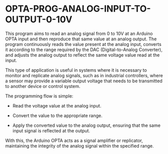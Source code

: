 # OPTA-PROG-ANALOG-INPUT-TO-OUTPUT-0-10V
This program aims to read an analog signal from 0 to 10V at an Arduino OPTA input and then reproduce that same value at an analog output. The program continuously reads the value present at the analog input, converts it according to the range required by the DAC (Digital-to-Analog Converter), and adjusts the analog output to reflect the same voltage value read at the input.

This type of application is useful in systems where it is necessary to monitor and replicate analog signals, such as in industrial controllers, where a sensor may provide a variable output voltage that needs to be transmitted to another device or control system.

The programming flow is simple:

* Read the voltage value at the analog input.

* Convert the value to the appropriate range.

* Apply the converted value to the analog output, ensuring that the same input signal is reflected at the output.

With this, the Arduino OPTA acts as a signal amplifier or replicator, maintaining the integrity of the analog signal within the specified range.
